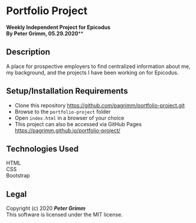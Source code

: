# Portfolio Project
**Weekly Independent Project for Epicodus**  
**By Peter Grimm, 05.29.2020****  

## Description

A place for prospective employers to find centralized information about me, my background, and the projects I have been working on for Epicodus.

## Setup/Installation Requirements

* Clone this repository https://github.com/pagrimm/portfolio-project.git
* Browse to the `portfolio-project` folder
* Open `index.html` in a browser of your choice
* This project can also be accessed via GitHub Pages https://pagrimm.github.io/portfolio-project/

## Technologies Used

HTML  
CSS  
Bootstrap 

## Legal

Copyright (c) 2020 **_Peter Grimm_**  
This software is licensed under the MIT license.
